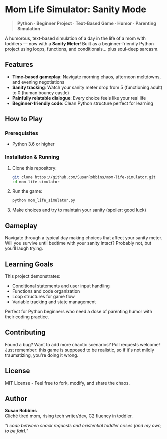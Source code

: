 # Mom Life Simulator: Sanity Mode

> **Python** · **Beginner Project** · **Text-Based Game** · **Humor** · **Parenting Simulation**

A humorous, text-based simulation of a day in the life of a mom with toddlers — now with a **Sanity Meter**! Built as a beginner-friendly Python project using loops, functions, and conditionals... plus soul-deep sarcasm.

## Features

- **Time-based gameplay**: Navigate morning chaos, afternoon meltdowns, and evening negotiations
- **Sanity tracking**: Watch your sanity meter drop from 5 (functioning adult) to 0 (human bouncy castle)
- **Painfully relatable dialogue**: Every choice feels like your real life
- **Beginner-friendly code**: Clean Python structure perfect for learning

## How to Play

### Prerequisites
- Python 3.6 or higher

### Installation & Running
1. Clone this repository:
   ```bash
   git clone https://github.com/SusanRobbins/mom-life-simulator.git
   cd mom-life-simulator
   ```

2. Run the game:
   ```bash
   python mom_life_simulator.py
   ```

3. Make choices and try to maintain your sanity (spoiler: good luck)

## Gameplay

Navigate through a typical day making choices that affect your sanity meter. Will you survive until bedtime with your sanity intact? Probably not, but you'll laugh trying.

## Learning Goals

This project demonstrates:
- Conditional statements and user input handling
- Functions and code organization
- Loop structures for game flow
- Variable tracking and state management

Perfect for Python beginners who need a dose of parenting humor with their coding practice.

## Contributing

Found a bug? Want to add more chaotic scenarios? Pull requests welcome! Just remember: this game is supposed to be realistic, so if it's not mildly traumatizing, you're doing it wrong.

## License

MIT License - Feel free to fork, modify, and share the chaos.

## Author

**Susan Robbins**  
Cliché tired mom, rising tech writer/dev, C2 fluency in toddler.

*"I code between snack requests and existential toddler crises (and my own, to be fair)."*